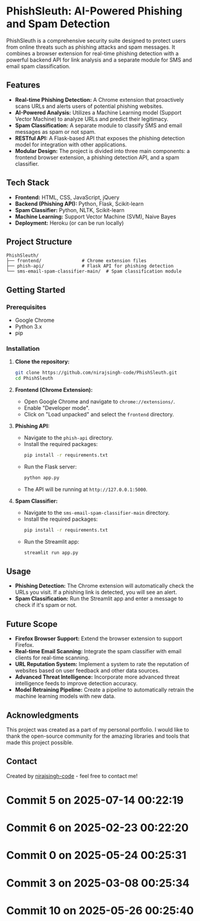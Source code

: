 # PhishSleuth: AI-Powered Phishing and Spam Detection

PhishSleuth is a comprehensive security suite designed to protect users from online threats such as phishing attacks and spam messages. It combines a browser extension for real-time phishing detection with a powerful backend API for link analysis and a separate module for SMS and email spam classification.

## Features

*   **Real-time Phishing Detection:** A Chrome extension that proactively scans URLs and alerts users of potential phishing websites.
*   **AI-Powered Analysis:** Utilizes a Machine Learning model (Support Vector Machine) to analyze URLs and predict their legitimacy.
*   **Spam Classification:** A separate module to classify SMS and email messages as spam or not spam.
*   **RESTful API:** A Flask-based API that exposes the phishing detection model for integration with other applications.
*   **Modular Design:** The project is divided into three main components: a frontend browser extension, a phishing detection API, and a spam classifier.

## Tech Stack

*   **Frontend:** HTML, CSS, JavaScript, jQuery
*   **Backend (Phishing API):** Python, Flask, Scikit-learn
*   **Spam Classifier:** Python, NLTK, Scikit-learn
*   **Machine Learning:** Support Vector Machine (SVM), Naive Bayes
*   **Deployment:** Heroku (or can be run locally)

## Project Structure

```
PhishSleuth/
├── frontend/               # Chrome extension files
├── phish-api/              # Flask API for phishing detection
└── sms-email-spam-classifier-main/  # Spam classification module
```

## Getting Started

### Prerequisites

*   Google Chrome
*   Python 3.x
*   pip

### Installation

1.  **Clone the repository:**
    ```bash
    git clone https://github.com/nirajsingh-code/PhishSleuth.git
    cd PhishSleuth
    ```

2.  **Frontend (Chrome Extension):**
    *   Open Google Chrome and navigate to `chrome://extensions/`.
    *   Enable "Developer mode".
    *   Click on "Load unpacked" and select the `frontend` directory.

3.  **Phishing API:**
    *   Navigate to the `phish-api` directory.
    *   Install the required packages:
        ```bash
        pip install -r requirements.txt
        ```
    *   Run the Flask server:
        ```bash
        python app.py
        ```
    *   The API will be running at `http://127.0.0.1:5000`.

4.  **Spam Classifier:**
    *   Navigate to the `sms-email-spam-classifier-main` directory.
    *   Install the required packages:
        ```bash
        pip install -r requirements.txt
        ```
    *   Run the Streamlit app:
        ```bash
        streamlit run app.py
        ```

## Usage

*   **Phishing Detection:** The Chrome extension will automatically check the URLs you visit. If a phishing link is detected, you will see an alert.
*   **Spam Classification:** Run the Streamlit app and enter a message to check if it's spam or not.

## Future Scope

*   **Firefox Browser Support:** Extend the browser extension to support Firefox.
*   **Real-time Email Scanning:** Integrate the spam classifier with email clients for real-time scanning.
*   **URL Reputation System:** Implement a system to rate the reputation of websites based on user feedback and other data sources.
*   **Advanced Threat Intelligence:** Incorporate more advanced threat intelligence feeds to improve detection accuracy.
*   **Model Retraining Pipeline:** Create a pipeline to automatically retrain the machine learning models with new data.

## Acknowledgments

This project was created as a part of my personal portfolio. I would like to thank the open-source community for the amazing libraries and tools that made this project possible.

## Contact

Created by [nirajsingh-code](https://github.com/nirajsingh-code) - feel free to contact me!
# Commit 5 on 2025-07-14 00:22:19

# Commit 6 on 2025-02-23 00:22:20

# Commit 0 on 2025-05-24 00:25:31

# Commit 3 on 2025-03-08 00:25:34

# Commit 10 on 2025-05-26 00:25:40
